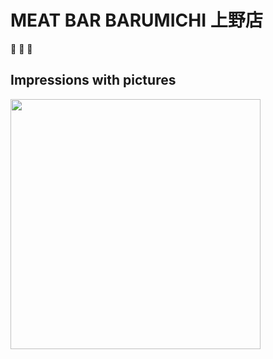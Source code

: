 # MEAT BAR BARUMICHI 上野店
:meat_on_bone: :beers: :page_facing_up:

## Impressions with pictures  

<img src="https://scontent.cdninstagram.com/t51.2885-15/e35/17663737_235476276918676_6851364386431303680_n.jpg" width="400">
